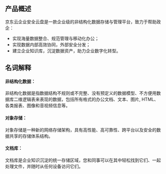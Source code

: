 ## 产品概述
京东云企业安全云盘是一款企业级的非结构化数据存储与管理平台，致力于帮助政企：<br>
- 实现海量数据整合、规范管理与移动化办公；<br>
- 实现数据内部高效协同，外部安全分发；<br>
- 建立企业知识库，沉淀数据资产，助力企业数字化转型。

## 名词解释
#### 非结构化数据：
非结构化数据是指数据结构不规则或不完整、没有预定义的数据模型、不方便用数据库二维逻辑表来表现的数据，包括所有格式的办公文档、文本、图片, HTML、各类报表、图像和音视频信息等。

#### 对象存储：
对象存储是一种新的网络存储架构，具有高性能、高可靠性、跨平台以及安全的数据共享的存储体系结构。

#### 文档库：
文档库是企业知识沉淀的统一存储区域，您和同事可以在其中轻松找到它们、一起处理文件，并随时从任何设备访问它们。
